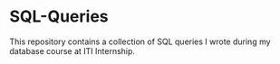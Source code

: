 # SQL-Queries
This repository contains a collection of SQL queries I wrote during my database course at ITI Internship.
